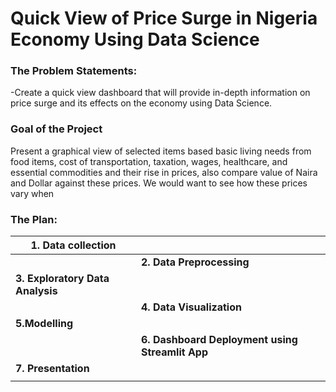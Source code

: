 # Quick View of Price Surge in Nigeria Economy Using Data Science
### The Problem Statements:
-Create a quick view dashboard that will provide in-depth information on price surge and its effects on the economy using Data Science.
  
### Goal of the Project
Present a graphical view of selected items based basic living needs from food items, cost of transportation, taxation, wages, healthcare, and essential commodities and their rise in prices, also compare value of Naira and Dollar against these prices. We would want to see how these prices vary when

### The Plan:

|    1. Data collection                        |                                    |
|---------------------------------------------|------------------------------------|
|                                             |<strong>2. Data Preprocessing        |
|<strong>3. Exploratory Data Analysis              |         |
|                                             |<strong>4. Data Visualization|
|<strong> 5.Modelling              |    |
|                                             |<strong>6. Dashboard Deployment using Streamlit App|
|<strong> 7. Presentation
|    |
